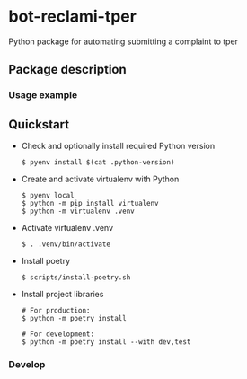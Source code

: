 # bot-reclami-tper

Python package for automating submitting a complaint to tper

## Package description

### Usage example

## Quickstart

- Check and optionally install required Python version
  ```
  $ pyenv install $(cat .python-version)
  ```
- Create and activate virtualenv with Python
  ```
  $ pyenv local
  $ python -m pip install virtualenv
  $ python -m virtualenv .venv
  ```
- Activate virtualenv .venv
  ```
  $ . .venv/bin/activate
  ```
- Install poetry
  ```
  $ scripts/install-poetry.sh
  ```
- Install project libraries

  ```
  # For production:
  $ python -m poetry install

  # For development:
  $ python -m poetry install --with dev,test
  ```

### Develop


